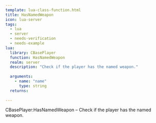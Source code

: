 ```yaml
---
template: lua-class-function.html
title: HasNamedWeapon
icon: lua-server
tags:
  - lua
  - server
  - needs-verification
  - needs-example
lua:
  library: CBasePlayer
  function: HasNamedWeapon
  realm: server
  description: "Check if the player has the named weapon."
  
  arguments:
    - name: "name"
      type: string
  returns:
    
---
```


<div class="lua__search__keywords">
CBasePlayer:HasNamedWeapon &#x2013; Check if the player has the named weapon.
</div>
